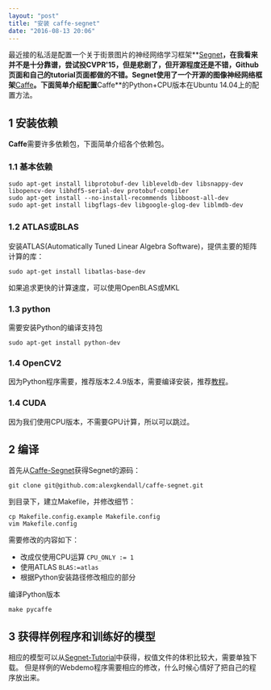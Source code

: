 ```yaml
---
layout: "post"
title: "安装 caffe-segnet"
date: "2016-08-13 20:06"
---
```


最近接的私活是配置一个关于街景图片的神经网络学习框架**[Segnet](http://mi.eng.cam.ac.uk/projects/segnet/)**，在我看来并不是十分靠谱，尝试投CVPR'15，但是悲剧了，但开源程度还是不错，Github页面和自己的tutorial页面都做的不错。**Segnet**使用了一个开源的图像神经网络框架**[Caffe](http://caffe.berkeleyvision.org/)**。下面简单介绍配置**Caffe**的Python+CPU版本在Ubuntu 14.04上的配置方法。

## 1 安装依赖
**Caffe**需要许多依赖包，下面简单介绍各个依赖包。

### 1.1 基本依赖

```
sudo apt-get install libprotobuf-dev libleveldb-dev libsnappy-dev libopencv-dev libhdf5-serial-dev protobuf-compiler
sudo apt-get install --no-install-recommends libboost-all-dev
sudo apt-get install libgflags-dev libgoogle-glog-dev liblmdb-dev
```

### 1.2 ATLAS或BLAS
安装ATLAS(Automatically Tuned Linear Algebra Software)，提供主要的矩阵计算的库：

```
sudo apt-get install libatlas-base-dev
```

如果追求更快的计算速度，可以使用OpenBLAS或MKL

### 1.3 python
需要安装Python的编译支持包

```
sudo apt-get install python-dev
```

### 1.4 OpenCV2
因为Python程序需要，推荐版本2.4.9版本，需要编译安装，推荐[教程](http://my.oschina.net/u/1757926/blog/293976)。

### 1.4 CUDA
因为我们使用CPU版本，不需要GPU计算，所以可以跳过。

## 2 编译
首先从[Caffe-Segnet](https://github.com/alexgkendall/caffe-segnet)获得Segnet的源码：

```
git clone git@github.com:alexgkendall/caffe-segnet.git
```

到目录下，建立Makefile，并修改细节：

```
cp Makefile.config.example Makefile.config
vim Makefile.config
```

需要修改的内容如下：

- 改成仅使用CPU运算 `CPU_ONLY := 1`
- 使用ATLAS `BLAS:=atlas`
- 根据Python安装路径修改相应的部分

编译Python版本

```
make pycaffe
```

## 3 获得样例程序和训练好的模型
相应的模型可以从[Segnet-Tutorial](https://github.com/alexgkendall/SegNet-Tutorial)中获得，权值文件的体积比较大，需要单独下载。
但是样例的Webdemo程序需要相应的修改，什么时候心情好了把自己的程序放出来。
